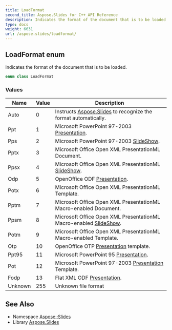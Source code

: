 ```yaml
---
title: LoadFormat
second_title: Aspose.Slides for C++ API Reference
description: Indicates the format of the document that is to be loaded.
type: docs
weight: 6631
url: /aspose.slides/loadformat/
---
```

## LoadFormat enum


Indicates the format of the document that is to be loaded.

```cpp
enum class LoadFormat
```

### Values

| Name | Value | Description |
| --- | --- | --- |
| Auto | 0 | Instructs [Aspose.Slides](../) to recognize the format automatically. |
| Ppt | 1 | Microsoft PowerPoint 97-2003 [Presentation](../presentation/). |
| Pps | 2 | Microsoft PowerPoint 97-2003 [SlideShow](../../aspose.slides.slideshow/). |
| Pptx | 3 | Microsoft Office Open XML PresentationML Document. |
| Ppsx | 4 | Microsoft Office Open XML PresentationML [SlideShow](../../aspose.slides.slideshow/). |
| Odp | 5 | OpenOffice ODF [Presentation](../presentation/). |
| Potx | 6 | Microsoft Office Open XML PresentationML Template. |
| Pptm | 7 | Microsoft Office Open XML PresentationML Macro-enabled Document. |
| Ppsm | 8 | Microsoft Office Open XML PresentationML Macro-enabled [SlideShow](../../aspose.slides.slideshow/). |
| Potm | 9 | Microsoft Office Open XML PresentationML Macro-enabled Template. |
| Otp | 10 | OpenOffice OTP [Presentation](../presentation/) template. |
| Ppt95 | 11 | Microsoft PowerPoint 95 [Presentation](../presentation/). |
| Pot | 12 | Microsoft PowerPoint 97-2003 [Presentation](../presentation/) Template. |
| Fodp | 13 | Flat XML ODF [Presentation](../presentation/). |
| Unknown | 255 | Unknown file format |

## See Also

* Namespace [Aspose::Slides](../)
* Library [Aspose.Slides](../../)
